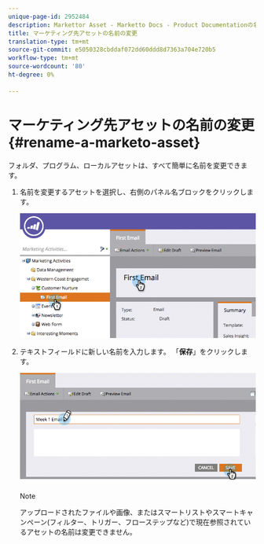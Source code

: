 ```yaml
---
unique-page-id: 2952484
description: Markettor Asset - Marketto Docs - Product Documentationの名前の変更
title: マーケティング先アセットの名前の変更
translation-type: tm+mt
source-git-commit: e5050328cbddaf072dd60ddd8d7363a704e720b5
workflow-type: tm+mt
source-wordcount: '80'
ht-degree: 0%

---
```



# マーケティング先アセットの名前の変更{#rename-a-marketo-asset}

フォルダ、プログラム、ローカルアセットは、すべて簡単に名前を変更できます。

1. 名前を変更するアセットを選択し、右側のパネル名ブロックをクリックします。

   ![](assets/image2015-4-10-17-19-48.png)

1. テキストフィールドに新しい名前を入力します。 「**保存**」をクリックします。

   ![](assets/image2015-4-10-17-3a19-3a33.png)

   >[!NOTE]
   >
   >アップロードされたファイルや画像、またはスマートリストやスマートキャンペーン(フィルター、トリガー、フローステップなど)で現在参照されているアセットの名前は変更できません。
